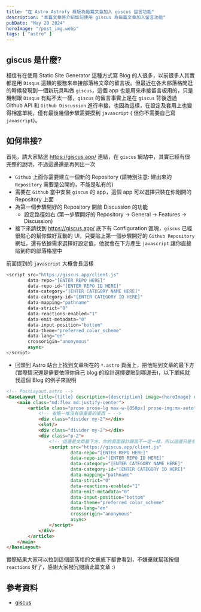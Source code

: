 ```yaml
---
title: "在 Astro Astrofy 樣板為每篇文章加入 giscus 留言功能"
description: "本篇文章將介紹如何使用 giscus 為每篇文章加入留言功能"
pubDate: "May 20 2024"
heroImage: "/post_img.webp"
tags: [ "astro" ]
---
```


## giscus 是什麼?

相信有在使用 Static Site Generator 這種方式寫 Blog 的人很多，以前很多人其實都是用 `Disqus`
這類的服務來串接部落格文章的留言板。但最近在各大部落格閒逛的時候發現到一個新玩具叫做 `giscus`，這個 app
也是用來串接留言板用的，只是機制跟 `Disqus` 有點不太一樣，`giscus` 的留言事實上是在 `giscus` 背後透過 Github API
和 `Github Discussion` 進行串接，也因為這樣，在設定及套用上也變得相當單純，僅有最後幾個步驟需要摸到 `javascript` (
但你不需要自己寫 `javascript`)。

## 如何串接?

首先，請大家點選 https://giscus.app/ 連結，在 `giscus` 網站中，其實已經有很完整的說明，不過這邊還是再列出一次

- `Github` 上面你需要建立一個新的 Repository (請特別注意: 建出來的 `Repository`
  需要是公開的，不能是私有的)
- 需要在 `Github` 當中安裝 `giscus` 的 app，這個 app 可以選擇只裝在你剛開的 Repository 上面
- 為第一個步驟開好的 Repository 開啟 Discussion 的功能
    - 設定路徑如右 (第一步驟開好的 Repository → General → Features → Discussion)
- 接下來請找到 https://giscus.app/ 底下有 Configuration 區塊，`giscus` 已經很貼心的幫你做好互動的
  UI，只要貼上第一個步驟開好的 `Github Repository` 網址，還有依據需求選擇好設定值，他就會在下方產生 `javascript`
  讓你直接貼到你的部落格當中

前面提到的 `javascript` 大概會長這樣

```js
<script src="https://giscus.app/client.js"
        data-repo="[ENTER REPO HERE]"
        data-repo-id="[ENTER REPO ID HERE]"
        data-category="[ENTER CATEGORY NAME HERE]"
        data-category-id="[ENTER CATEGORY ID HERE]"
        data-mapping="pathname"
        data-strict="0"
        data-reactions-enabled="1"
        data-emit-metadata="0"
        data-input-position="bottom"
        data-theme="preferred_color_scheme"
        data-lang="en"
        crossorigin="anonymous"
        async>
</script>
```

- 回頭到 Astro 站台上找到文章所在的 `*.astro` 頁面上，把他貼到文章的最下方 (實際情況還是需要依照你自己 blog
  的設計選擇要貼到哪邊去)，以下單純就我這個 Blog 的例子來說明

```html {11-25}
<!-- PostLayout.astro -->
<BaseLayout title={title} description={description} image={heroImage} ogType="article">
    <main class="md:flex md:justify-center">
        <article class="prose prose-lg max-w-[850px] prose-img:mx-auto">
            <!-- 省略一堆沒有很重要的東西 ~ -->
            <div class="divider my-2"></div>
            <slot/>
            <div class="divider my-2"></div>
            <div class="p-2">
                <!-- 這邊是文章最下方，你的頁面設計跟我不一定一樣，所以這邊只是參考用 -->
                <script src="https://giscus.app/client.js"
                        data-repo="[ENTER REPO HERE]"
                        data-repo-id="[ENTER REPO ID HERE]"
                        data-category="[ENTER CATEGORY NAME HERE]"
                        data-category-id="[ENTER CATEGORY ID HERE]"
                        data-mapping="pathname"
                        data-strict="0"
                        data-reactions-enabled="1"
                        data-emit-metadata="0"
                        data-input-position="bottom"
                        data-theme="preferred_color_scheme"
                        data-lang="en"
                        crossorigin="anonymous"
                        async>
                </script>
            </div>
        </article>
    </main>
</BaseLayout>

```

實際結果大家可以拉到這個部落格的文章底下都會看到，不嫌棄就幫我按個 `reactions` 好了，感謝大家撥冗閱讀此篇文章 :)

## 參考資料

- <a href="https://giscus.app/">giscus</a>

